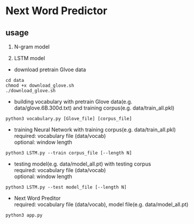 # Next Word Predictor

usage
-------
1. N-gram model

2. LSTM model  
* download pretrain Glvoe data  
```shell script
cd data
chmod +x download_glove.sh
./download_glove.sh
```
* building vocabulary with pretrain Glove data(e.g. data/glove.6B.300d.txt) and training corpus(e.g. data/train_all.pkl)
```shell script
python3 vocabulary.py [Glove_file] [corpus_file]
```
* training Neural Network with training corpus(e.g. data/train_all.pkl)  
required: vocabulary file (data/vocab)  
optional: window length  
```shell script
python3 LSTM.py --train corpus_file [--length N]
```
* testing model(e.g. data/model_all.pt) with testing corpus  
required: vocabulary file (data/vocab)  
optional: window length 
```shell script
python3 LSTM.py --test model_file [--length N]
```
* Next Word Preditor  
required: vocabulary file (data/vocab), model file(e.g. data/model_all.pt) 
```shell script
python3 app.py
```
